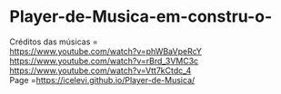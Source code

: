 # Player-de-Musica-em-constru-o-
Créditos das músicas = 
\
https://www.youtube.com/watch?v=phWBaVpeRcY
\
https://www.youtube.com/watch?v=rBrd_3VMC3c
\
https://www.youtube.com/watch?v=Vtt7kCtdc_4
\
Page =https://icelevi.github.io/Player-de-Musica/
